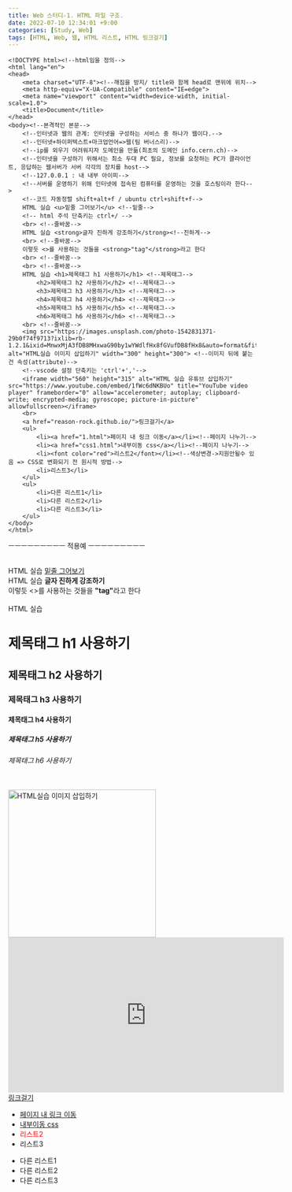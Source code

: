 ```yaml
---
title: Web 스터디-1. HTML 파일 구조.
date: 2022-07-10 12:34:01 +9:00
categories: [Study, Web]
tags: [HTML, Web, 웹, HTML 리스트, HTML 링크걸기]
---
```



```
<!DOCTYPE html><!--html임을 정의-->
<html lang="en">
<head>
    <meta charset="UTF-8"><!--깨짐을 방지/ title와 함께 head로 맨위에 위치-->
    <meta http-equiv="X-UA-Compatible" content="IE=edge">
    <meta name="viewport" content="width=device-width, initial-scale=1.0">
    <title>Document</title>
</head>
<body><!--본격적인 본문-->
    <!--인터넷과 웹의 관계: 인터넷을 구성하는 서비스 중 하나가 웹이다.-->
    <!--인터넷+하이퍼텍스트+마크업언어=>웹(팀 버너스리)-->
    <!--ip를 외우기 어려워지자 도메인을 만듦(최초의 도메인 info.cern.ch)-->
    <!--인터넷을 구성하기 위해서는 최소 두대 PC 필요, 정보를 요청하는 PC가 클라이언트, 응답하는 웹서버가 서버 각각의 장치를 host-->
    <!--127.0.0.1 : 내 내부 아이피-->
    <!--서버를 운영하기 위해 인터넷에 접속된 컴퓨터를 운영하는 것을 호스팅이라 한다-->
    <!--코드 자동정렬 shift+alt+f / ubuntu ctrl+shift+f-->
    HTML 실습 <u>밑줄 그어보기</u> <!--밑줄--> 
    <!-- html 주석 단축키는 ctrl+/ -->
    <br> <!--줄바꿈-->
    HTML 실습 <strong>글자 진하게 강조하기</strong><!--진하게-->
    <br> <!--줄바꿈-->
    이렇듯 <>를 사용하는 것들을 <strong>"tag"</strong>라고 한다
    <br> <!--줄바꿈-->
    <br> <!--줄바꿈-->
    HTML 실습 <h1>제목태그 h1 사용하기</h1> <!--제목태그-->
        <h2>제목태그 h2 사용하기</h2> <!--제목태그-->
        <h3>제목태그 h3 사용하기</h3> <!--제목태그-->
        <h4>제목태그 h4 사용하기</h4> <!--제목태그-->
        <h5>제목태그 h5 사용하기</h5> <!--제목태그-->
        <h6>제목태그 h6 사용하기</h6> <!--제목태그-->
    <br> <!--줄바꿈-->
    <img src="https://images.unsplash.com/photo-1542831371-29b0f74f9713?ixlib=rb-1.2.1&ixid=MnwxMjA3fDB8MHxwaG90by1wYWdlfHx8fGVufDB8fHx8&auto=format&fit=crop&w=1170&q=80" alt="HTML실습 이미지 삽입하기" width="300" height="300"> <!--이미지 뒤에 붙는건 속성(attribute)-->
    <!--vscode 설정 단축키는 'ctrl'+','-->
    <iframe width="560" height="315" alt="HTML 실습 유튜브 삽입하기" src="https://www.youtube.com/embed/1fWc6dNKBUo" title="YouTube video player" frameborder="0" allow="accelerometer; autoplay; clipboard-write; encrypted-media; gyroscope; picture-in-picture" allowfullscreen></iframe>
    <br>
    <a href="reason-rock.github.io/">링크걸기</a>
    <ul>
        <li><a href="1.html">페이지 내 링크 이동</a></li><!--페이지 나누기-->
        <li><a href="css1.html">내부이동 css</a></li><!--페이지 나누기-->
        <li><font color="red">리스트2</font></li><!--색상변경->지원안될수 있음 => CSS로 변화되기 전 원시적 방법-->
        <li>리스트3</li>
    </ul>
    <ul>
        <li>다른 리스트1</li>
        <li>다른 리스트2</li>
        <li>다른 리스트3</li>
    </ul>
</body>
</html>
```

ㅡㅡㅡㅡㅡㅡㅡㅡㅡ
적용예
ㅡㅡㅡㅡㅡㅡㅡㅡㅡ
<br>
<br>

<body><!--본격적인 본문-->
    <!--인터넷과 웹의 관계: 인터넷을 구성하는 서비스 중 하나가 웹이다.-->
    <!--인터넷+하이퍼텍스트+마크업언어=>웹(팀 버너스리)-->
    <!--ip를 외우기 어려워지자 도메인을 만듦(최초의 도메인 info.cern.ch)-->
    <!--인터넷을 구성하기 위해서는 최소 두대 PC 필요, 정보를 요청하는 PC가 클라이언트, 응답하는 웹서버가 서버 각각의 장치를 host-->
    <!--127.0.0.1 : 내 내부 아이피-->
    <!--서버를 운영하기 위해 인터넷에 접속된 컴퓨터를 운영하는 것을 호스팅이라 한다-->
    <!--코드 자동정렬 shift+alt+f / ubuntu ctrl+shift+f-->
    HTML 실습 <u>밑줄 그어보기</u> <!--밑줄--> 
    <!-- html 주석 단축키는 ctrl+/ -->
    <br> <!--줄바꿈-->
    HTML 실습 <strong>글자 진하게 강조하기</strong><!--진하게-->
    <br> <!--줄바꿈-->
    이렇듯 <>를 사용하는 것들을 <strong>"tag"</strong>라고 한다
    <br> <!--줄바꿈-->
    <br> <!--줄바꿈-->
    HTML 실습 <h1>제목태그 h1 사용하기</h1> <!--제목태그-->
        <h2>제목태그 h2 사용하기</h2> <!--제목태그-->
        <h3>제목태그 h3 사용하기</h3> <!--제목태그-->
        <h4>제목태그 h4 사용하기</h4> <!--제목태그-->
        <h5>제목태그 h5 사용하기</h5> <!--제목태그-->
        <h6>제목태그 h6 사용하기</h6> <!--제목태그-->
    <br> <!--줄바꿈-->
    <img src="https://images.unsplash.com/photo-1542831371-29b0f74f9713?ixlib=rb-1.2.1&ixid=MnwxMjA3fDB8MHxwaG90by1wYWdlfHx8fGVufDB8fHx8&auto=format&fit=crop&w=1170&q=80" alt="HTML실습 이미지 삽입하기" width="300" height="300"> <!--이미지 뒤에 붙는건 속성(attribute)-->
    <!--vscode 설정 단축키는 'ctrl'+','-->
    <iframe width="560" height="315" alt="HTML 실습 유튜브 삽입하기" src="https://www.youtube.com/embed/1fWc6dNKBUo" title="YouTube video player" frameborder="0" allow="accelerometer; autoplay; clipboard-write; encrypted-media; gyroscope; picture-in-picture" allowfullscreen></iframe>
    <br>
    <a href="reason-rock.github.io/">링크걸기</a>
    <ul>
        <li><a href="1.html">페이지 내 링크 이동</a></li><!--페이지 나누기-->
        <li><a href="css1.html">내부이동 css</a></li><!--페이지 나누기-->
        <li><font color="red">리스트2</font></li><!--색상변경->지원안될수 있음 => CSS로 변화되기 전 원시적 방법-->
        <li>리스트3</li>
    </ul>
    <ul>
        <li>다른 리스트1</li>
        <li>다른 리스트2</li>
        <li>다른 리스트3</li>
    </ul>